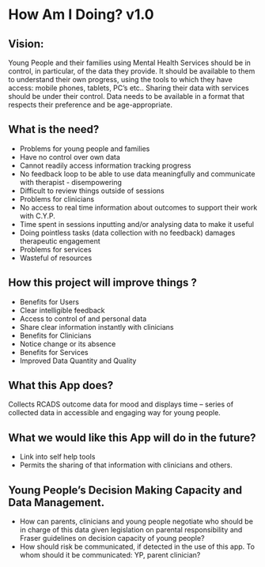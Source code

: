 # How Am I Doing? v1.0

## Vision:
Young People and their families using Mental Health Services should be in control, in particular, of the data they provide.  It should be available to them to understand their own progress, using the tools to which they have access: mobile phones, tablets, PC’s etc..  Sharing their data with services should be under their control. Data needs to be available in a format that respects their preference and be age-appropriate.

## What is the need?
*	Problems for young people and families
  *	Have no control over own data
  *	Cannot readily access information tracking progress
  *	No feedback loop to be able to use data meaningfully and communicate with therapist  - disempowering
  *	Difficult to review things outside of sessions
*	Problems for clinicians
  *	No access to real time information about outcomes to support their work with       C.Y.P.
  *	Time spent in sessions inputting and/or analysing data to make it useful
  *	Doing pointless tasks (data collection with no feedback) damages therapeutic engagement
*	Problems for services
  *	Wasteful of resources

## How this project will improve things ?
*	Benefits for Users
  *	Clear intelligible feedback
  *	Access to control of  and personal data
  *	Share clear information instantly with clinicians
*	Benefits for Clinicians
  *	Notice change or its absence
*	Benefits for Services
  *	Improved Data Quantity and Quality

## What this App does?
Collects RCADS outcome data for mood and  displays time – series of collected data in accessible and engaging way for young people.

## What we would like this App will do in the future?
*	Link into self help tools
*	Permits the sharing of that information with clinicians and others.

## Young People’s Decision Making Capacity and Data Management.
*	How can parents, clinicians and young people negotiate who should be in charge of this data given legislation on parental responsibility and Fraser guidelines on decision capacity of young people?
*	How should risk be communicated, if detected in the use of this app.  To whom should it be communicated: YP, parent clinician?
